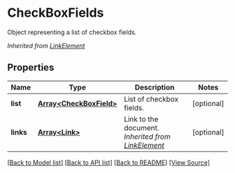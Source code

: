 ﻿# CheckBoxFields
Object representing a list of checkbox fields.

*Inherited from [LinkElement](LinkElement.md)*
## Properties
Name | Type | Description | Notes
------------ | ------------- | ------------- | -------------
**list** | [**Array&lt;CheckBoxField&gt;**](CheckBoxField.md) | List of checkbox fields. | [optional]
**links** | [**Array&lt;Link&gt;**](Link.md) | Link to the document.<br />*Inherited from [LinkElement](LinkElement.md)* | [optional]

[[Back to Model list]](../README.md#documentation-for-models) [[Back to API list]](../README.md#documentation-for-api-endpoints) [[Back to README]](../README.md) [[View Source]](../src/models/checkBoxFields.ts)

